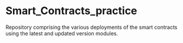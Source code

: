 # Smart_Contracts_practice
Repository comprising the various deployments of the smart contracts using the latest and updated version modules.
